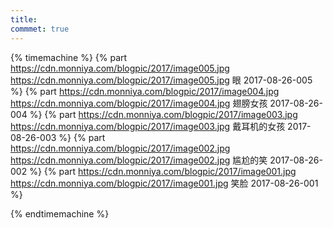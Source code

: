 ```yaml
---
title:  
commmet: true
---
```

  

{% timemachine %}
{% part https://cdn.monniya.com/blogpic/2017/image005.jpg https://cdn.monniya.com/blogpic/2017/image005.jpg 眼 2017-08-26-005 %}
{% part https://cdn.monniya.com/blogpic/2017/image004.jpg https://cdn.monniya.com/blogpic/2017/image004.jpg 翅膀女孩 2017-08-26-004 %}
{% part https://cdn.monniya.com/blogpic/2017/image003.jpg https://cdn.monniya.com/blogpic/2017/image003.jpg 戴耳机的女孩 2017-08-26-003 %}
{% part https://cdn.monniya.com/blogpic/2017/image002.jpg https://cdn.monniya.com/blogpic/2017/image002.jpg 尴尬的笑 2017-08-26-002 %}
{% part https://cdn.monniya.com/blogpic/2017/image001.jpg https://cdn.monniya.com/blogpic/2017/image001.jpg 笑脸 2017-08-26-001 %}

{% endtimemachine %}